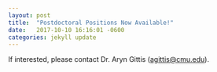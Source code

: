```yaml
---
layout: post
title:  "Postdoctoral Positions Now Available!"
date:   2017-10-10 16:16:01 -0600
categories: jekyll update
---
```


If interested, please contact Dr. Aryn Gittis (agittis@cmu.edu).
